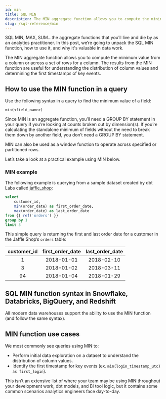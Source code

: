 ```yaml
---
id: min 
title: SQL MIN 
description: The MIN aggregate function allows you to compute the minimum value from a column or across a set of rows for a column.
slug: /sql-reference/min
---
```


<head>
    <title>Working with SQL MIN</title>
</head>

SQL MIN, MAX, SUM…the aggregate functions that you’ll live and die by as an analytics practitioner. In this post, we’re going to unpack the SQL MIN function, how to use it, and why it's valuable in data work.

The MIN aggregate function allows you to compute the minimum value from a column or across a set of rows for a column. The results from the MIN function are useful for understanding the distribution of column values and determining the first timestamps of key events.

## How to use the MIN function in a query

Use the following syntax in a query to find the minimum value of a field:

`min(<field_name>)`

Since MIN is an aggregate function, you’ll need a GROUP BY statement in your query if you’re looking at counts broken out by dimension(s). If you’re calculating the standalone minimum of fields without the need to break them down by another field, you don’t need a GROUP BY statement.

MIN can also be used as a window function to operate across specified or partitioned rows.

Let’s take a look at a practical example using MIN below.

### MIN example

The following example is querying from a sample dataset created by dbt Labs called [jaffle_shop](https://github.com/dbt-labs/jaffle_shop):

```sql
select
	customer_id,
	min(order_date) as first_order_date,
	max(order_date) as last_order_date
from {{ ref('orders') }}
group by 1
limit 3
```

This simple query is returning the first and last order date for a customer in the Jaffle Shop’s `orders` table:

| customer_id | first_order_date | last_order_date |
|:---:|:---:|:---:|
| 1 | 2018-01-01 | 2018-02-10 |
| 3 | 2018-01-02 | 2018-03-11 |
| 94 | 2018-01-04 | 2018-01-29 |

## SQL MIN function syntax in Snowflake, Databricks, BigQuery, and Redshift

All modern data warehouses support the ability to use the MIN function (and follow the same syntax).

## MIN function use cases

We most commonly see queries using MIN to:
- Perform initial data exploration on a dataset to understand the distribution of column values.
- Identify the first timestamp for key events (ex. `min(login_timestamp_utc) as first_login`).

This isn’t an extensive list of where your team may be using MIN throughout your development work, dbt models, and BI tool logic, but it contains some common scenarios analytics engineers face day-to-day.